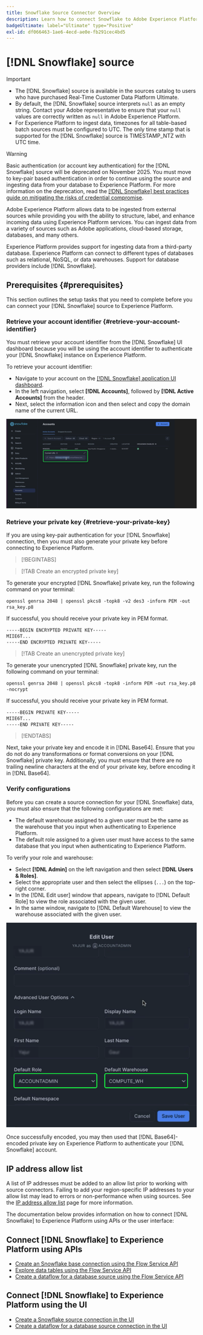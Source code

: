 ```yaml
---
title: Snowflake Source Connector Overview
description: Learn how to connect Snowflake to Adobe Experience Platform using APIs or the user interface.
badgeUltimate: label="Ultimate" type="Positive"
exl-id: df066463-1ae6-4ecd-ae0e-fb291cec4bd5
---
```

# [!DNL Snowflake] source

>[!IMPORTANT]
>
>* The [!DNL Snowflake] source is available in the sources catalog to users who have purchased Real-Time Customer Data Platform Ultimate.
>* By default, the [!DNL Snowflake] source interprets `null` as an empty string. Contact your Adobe representative to ensure that your `null` values are correctly written as `null` in Adobe Experience Platform.
>* For Experience Platform to ingest data, timezones for all table-based batch sources must be configured to UTC. The only time stamp that is supported for the [!DNL Snowflake] source is TIMESTAMP_NTZ with UTC time.

>[!WARNING]
>
>Basic authentication (or account key authentication) for the [!DNL Snowflake] source will be deprecated on November 2025. You must move to key-pair based authentication in order to continue using the source and ingesting data from your database to Experience Platform. For more information on the deprecation, read the [[!DNL Snowflake] best practices guide on mitigating the risks of credential compromise](https://www.snowflake.com/en/resources/white-paper/best-practices-to-mitigate-the-risk-of-credential-compromise/).

Adobe Experience Platform allows data to be ingested from external sources while providing you with the ability to structure, label, and enhance incoming data using Experience Platform services. You can ingest data from a variety of sources such as Adobe applications, cloud-based storage, databases, and many others.

Experience Platform provides support for ingesting data from a third-party database. Experience Platform can connect to different types of databases such as relational, NoSQL, or data warehouses. Support for database providers include [!DNL Snowflake].

## Prerequisites {#prerequisites}

This section outlines the setup tasks that you need to complete before you can connect your [!DNL Snowflake] source to Experience Platform.

### Retrieve your account identifier {#retrieve-your-account-identifier}

You must retrieve your account identifier from the [!DNL Snowflake] UI dashboard because you will be using the account identifier to authenticate your [!DNL Snowflake] instance on Experience Platform.

To retrieve your account identifier:

* Navigate to your account on the [[!DNL Snowflake] application UI dashboard](https://app.snowflake.com/).
* In the left navigation, select **[!DNL Accounts]**, followed by **[!DNL Active Accounts]** from the header.
* Next, select the information icon and then select and copy the domain name of the current URL.

![The Snowflake UI dashboard with the domain name selected.](../../images/tutorials/create/snowflake/snowflake-dashboard.png)

### Retrieve your private key {#retrieve-your-private-key}

If you are using key-pair authentication for your [!DNL Snowflake] connection, then you must also generate your private key before connecting to Experience Platform.

>[!BEGINTABS]

>[!TAB Create an encrypted private key]

To generate your encrypted [!DNL Snowflake] private key, run the following command on your terminal:

```shell
openssl genrsa 2048 | openssl pkcs8 -topk8 -v2 des3 -inform PEM -out rsa_key.p8
```

If successful, you should receive your private key in PEM format.

```shell
-----BEGIN ENCRYPTED PRIVATE KEY-----
MIIE6T...
-----END ENCRYPTED PRIVATE KEY-----
```

>[!TAB Create an unencrypted private key]

To generate your unencrypted [!DNL Snowflake] private key, run the following command on your terminal:

```shell
openssl genrsa 2048 | openssl pkcs8 -topk8 -inform PEM -out rsa_key.p8 -nocrypt
```

If successful, you should receive your private key in PEM format.

```shell
-----BEGIN PRIVATE KEY-----
MIIE6T...
-----END PRIVATE KEY-----
```

>[!ENDTABS]

Next, take your private key and encode it in [!DNL Base64]. Ensure that you do not do any transformations or format conversions on your [!DNL Snowflake] private key. Additionally, you must ensure that there are no trailing newline characters at the end of your private key, before encoding it in [!DNL Base64].

### Verify configurations

Before you can create a source connection for your [!DNL Snowflake] data, you must also ensure that the following configurations are met:

* The default warehouse assigned to a given user must be the same as the warehouse that you input when authenticating to Experience Platform.
* The default role assigned to a given user must have access to the same database that you input when authenticating to Experience Platform.

To verify your role and warehouse:

* Select **[!DNL Admin]** on the left navigation and then select **[!DNL Users & Roles]**.
* Select the appropriate user and then select the ellipses (`...`) on the top-right corner.
* In the [!DNL Edit user] window that appears, navigate to [!DNL Default Role] to view the role associated with the given user.
* In the same window, navigate to [!DNL Default Warehouse] to view the warehouse associated with the given user.

![The Snowflake UI where you can verify your role and warehouse.](../../images/tutorials/create/snowflake/snowflake-configs.png)

Once successfully encoded, you may then used that [!DNL Base64]-encoded private key on Experience Platform to authenticate your [!DNL Snowflake] account.

## IP address allow list

A list of IP addresses must be added to an allow list prior to working with source connectors. Failing to add your region-specific IP addresses to your allow list may lead to errors or non-performance when using sources. See the [IP address allow list](../../ip-address-allow-list.md) page for more information.

The documentation below provides information on how to connect [!DNL Snowflake] to Experience Platform using APIs or the user interface:

## Connect [!DNL Snowflake] to Experience Platform using APIs

* [Create an Snowflake base connection using the Flow Service API](../../tutorials/api/create/databases/snowflake.md)
* [Explore data tables using the Flow Service API](../../tutorials/api/explore/tabular.md)
* [Create a dataflow for a database source using the Flow Service API](../../tutorials/api/collect/database-nosql.md)

## Connect [!DNL Snowflake] to Experience Platform using the UI

* [Create a Snowflake source connection in the UI](../../tutorials/ui/create/databases/snowflake.md)
* [Create a dataflow for a database source connection in the UI](../../tutorials/ui/dataflow/databases.md)
